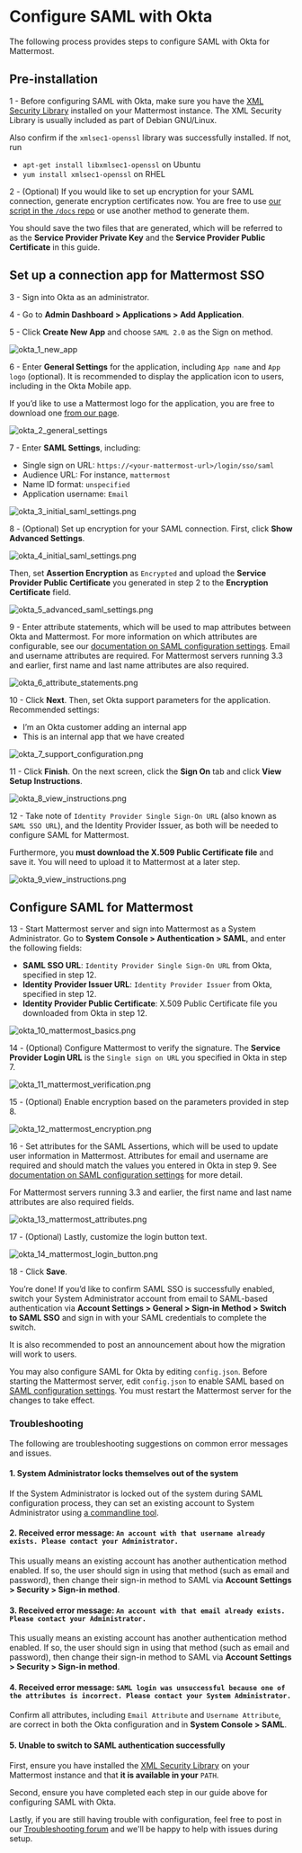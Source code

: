 # Configure SAML with Okta

The following process provides steps to configure SAML with Okta for Mattermost.

## Pre-installation

1 - Before configuring SAML with Okta, make sure you have the [XML Security Library](https://www.aleksey.com/xmlsec/download.html) installed on your Mattermost instance. The XML Security Library is usually included as part of Debian GNU/Linux.

Also confirm if the `xmlsec1-openssl` library was successfully installed. If not, run
 - `apt-get install libxmlsec1-openssl` on Ubuntu
 - `yum install xmlsec1-openssl` on RHEL

2 - (Optional) If you would like to set up encryption for your SAML connection, generate encryption certificates now. You are free to use [our script in the `/docs` repo](https://github.com/mattermost/docs/tree/master/source/scripts/generate-certificates) or use another method to generate them.

You should save the two files that are generated, which will be referred to as the **Service Provider Private Key** and the **Service Provider Public Certificate** in this guide.

## Set up a connection app for Mattermost SSO

3 - Sign into Okta as an administrator.

4 - Go to **Admin Dashboard > Applications > Add Application**.

5 - Click **Create New App** and choose `SAML 2.0` as the Sign on method.

![okta_1_new_app](../../source/images/okta_1_new_app.png)

6 - Enter **General Settings** for the application, including `App name` and `App logo` (optional). It is recommended to display the application icon to users, including in the Okta Mobile app.

If you’d like to use a Mattermost logo for the application, you are free to download one [from our page](https://mattermost.org/brand-guidelines/).

![okta_2_general_settings](../../source/images/okta_2_general_settings.png)

7 - Enter **SAML Settings**, including:
 - Single sign on URL: `https://<your-mattermost-url>/login/sso/saml`
 - Audience URL: For instance, `mattermost`
 - Name ID format: `unspecified`
 - Application username: `Email`

![okta_3_initial_saml_settings.png](../../source/images/okta_3_initial_saml_settings.png)

8 - (Optional) Set up encryption for your SAML connection. First, click **Show Advanced Settings**.

![okta_4_initial_saml_settings.png](../../source/images/okta_4_initial_saml_settings.png)

Then, set **Assertion Encryption** as `Encrypted` and upload the **Service Provider Public Certificate** you generated in step 2 to the **Encryption Certificate** field.

![okta_5_advanced_saml_settings.png](../../source/images/okta_5_advanced_saml_settings.png)

9 - Enter attribute statements, which will be used to map attributes between Okta and Mattermost. For more information on which attributes are configurable, see our [documentation on SAML configuration settings](https://docs.mattermost.com/administration/config-settings.html#saml-enterprise). Email and username attributes are required. For Mattermost servers running 3.3 and earlier, first name and last name attributes are also required.

![okta_6_attribute_statements.png](../../source/images/okta_6_attribute_statements.png)

10 - Click **Next**. Then, set Okta support parameters for the application. Recommended settings:
 - I’m an Okta customer adding an internal app
 - This is an internal app that we have created

![okta_7_support_configuration.png](../../source/images/okta_7_support_configuration.png)

11 - Click **Finish**. On the next screen, click the **Sign On** tab and click **View Setup Instructions**.

![okta_8_view_instructions.png](../../source/images/okta_8_view_instructions.png)

12 - Take note of `Identity Provider Single Sign-On URL` (also known as `SAML SSO URL`), and the Identity Provider Issuer, as both will be needed to configure SAML for Mattermost. 

Furthermore, you **must download the X.509 Public Certificate file** and save it. You will need to upload it to Mattermost at a later step.

![okta_9_view_instructions.png](../../source/images/okta_9_view_instructions.png)

## Configure SAML for Mattermost

13 - Start Mattermost server and sign into Mattermost as a System Administrator. Go to **System Console > Authentication > SAML**, and enter the following fields:
 - **SAML SSO URL**: `Identity Provider Single Sign-On URL` from Okta, specified in step 12.
 - **Identity Provider Issuer URL**: `Identity Provider Issuer` from Okta, specified in step 12.
 - **Identity Provider Public Certificate**: X.509 Public Certificate file you downloaded from Okta in step 12.

![okta_10_mattermost_basics.png](../../source/images/okta_10_mattermost_basics.png)

14 - (Optional) Configure Mattermost to verify the signature. The **Service Provider Login URL** is the `Single sign on URL` you specified in Okta in step 7.

![okta_11_mattermost_verification.png](../../source/images/okta_11_mattermost_verification.png)

15 - (Optional) Enable encryption based on the parameters provided in step 8.

![okta_12_mattermost_encryption.png](../../source/images/okta_12_mattermost_encryption.png)

16 - Set attributes for the SAML Assertions, which will be used to update user information in Mattermost. Attributes for email and username are required and should match the values you entered in Okta in step 9. See [documentation on SAML configuration settings](https://docs.mattermost.com/administration/config-settings.html#saml-enterprise) for more detail.

For Mattermost servers running 3.3 and earlier, the first name and last name attributes are also required fields.

![okta_13_mattermost_attributes.png](../../source/images/okta_13_mattermost_attributes.png)

17 - (Optional) Lastly, customize the login button text.

![okta_14_mattermost_login_button.png](../../source/images/okta_14_mattermost_login_button.png)

18 - Click **Save**.

You’re done! If you’d like to confirm SAML SSO is successfully enabled, switch your System Administrator account from email to SAML-based authentication via **Account Settings > General > Sign-in Method > Switch to SAML SSO** and sign in with your SAML credentials to complete the switch.

It is also recommended to post an announcement about how the migration will work to users.

You may also configure SAML for Okta by editing `config.json`. Before starting the Mattermost server, edit `config.json` to enable SAML based on [SAML configuration settings](https://docs.mattermost.com/administration/config-settings.html#saml-enterprise). You must restart the Mattermost server for the changes to take effect.

### Troubleshooting

The following are troubleshooting suggestions on common error messages and issues. 

#### 1. System Administrator locks themselves out of the system

If the System Administrator is locked out of the system during SAML configuration process, they can set an existing account to System Administrator using [a commandline tool](https://docs.mattermost.com/deployment/on-boarding.html#creating-system-administrator-account-from-commandline). 

#### 2. Received error message: `An account with that username already exists. Please contact your Administrator.`

This usually means an existing account has another authentication method enabled. If so, the user should sign in using that method (such as email and password), then change their sign-in method to SAML via **Account Settings > Security > Sign-in method**.

#### 3. Received error message: `An account with that email already exists. Please contact your Administrator.`

This usually means an existing account has another authentication method enabled. If so, the user should sign in using that method (such as email and password), then change their sign-in method to SAML via **Account Settings > Security > Sign-in method**.

#### 4. Received error message: `SAML login was unsuccessful because one of the attributes is incorrect. Please contact your System Administrator.`

Confirm all attributes, including `Email Attribute` and `Username Attribute`, are correct in both the Okta configuration and in **System Console > SAML**.

#### 5. Unable to switch to SAML authentication successfully

First, ensure you have installed the [XML Security Library](https://www.aleksey.com/xmlsec/download.html) on your Mattermost instance and that **it is available in your** `PATH`.

Second, ensure you have completed each step in our guide above for configuring SAML with Okta.

Lastly, if you are still having trouble with configuration, feel free to post in our [Troubleshooting forum](https://mattermost.org/troubleshoot/) and we'll be happy to help with issues during setup.
